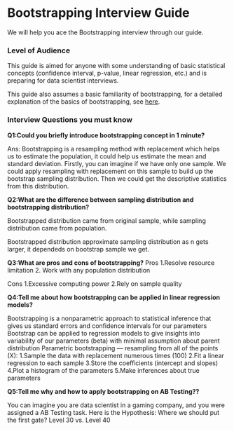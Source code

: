# Bootstrapping Interview Guide

We will help you ace the Bootstrapping interview through our guide.

### **Level of Audience** <br>
This guide is aimed for anyone with some understanding of basic statistical concepts (confidence interval, p-value, linear regression, etc.) and is preparing for data scientist interviews.

This guide also assumes a basic familiarity of bootstrapping, for a detailed explanation of the basics of bootstrapping, see [here](bootstrap_basics.md).

### **Interview Questions you must know** <br>

**Q1:Could you briefly introduce bootstrapping concept in 1 minute?**

Ans: Bootstrapping is a resampling method with replacement which helps us to estimate the population, it could help us estimate the mean and standard deviation. Firstly, you can imagine if we have only one sample. We could apply resampling with replacement on this sample to build up the bootstrap sampling distribution. Then we could get the descriptive statistics from this distribution.

**Q2:What are the difference between sampling distribution and bootstrapping distribution?**

Bootstrapped distribution came from original sample, while sampling distribution came from population.

Bootstrapped distribution approximate sampling distribution as n gets larger, it dependeds on bootstrap sample we get.

**Q3:What are pros and cons of bootstrapping?**
Pros
1.Resolve resource limitation
2. Work with any population distribution

Cons
1.Excessive computing power
2.Rely on sample quality

**Q4:Tell me about how bootstrapping can be applied in linear regression models?**

Bootstrapping is a nonparametric approach to statistical inference that gives us standard errors and confidence intervals for our parameters
Bootstrap can be applied to regression models to give insights into variability of our parameters (beta) with minimal assumption about parent distribution
Parametric bootstrapping — resampling from all of the points (X):
1.Sample the data with replacement numerous times (100)
2.Fit a linear regression to each sample
3.Store the coefficients (intercept and slopes)
4.Plot a histogram of the parameters
5.Make inferences about true parameters

**Q5:Tell me why and how to apply bootstrapping on AB Testing??**

You can imagine you are data scientist in a gaming company, and you were assigned a AB Testing task.
Here is the Hypothesis: Where we should put the first gate? Level 30 vs. Level 40

